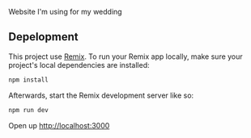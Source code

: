 
Website I'm using for my wedding

## Depelopment

This project use [Remix](https://remix.run/docs). To run your Remix app locally, make sure your project's local dependencies are installed:

```sh
npm install
```

Afterwards, start the Remix development server like so:

```sh
npm run dev
```

Open up [http://localhost:3000](http://localhost:3000) 
